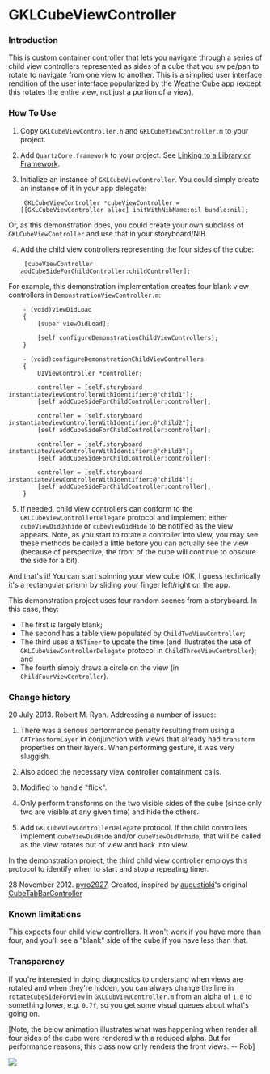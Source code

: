 GKLCubeViewController
===================

### Introduction

This is custom container controller that lets you navigate through a series of child view controllers represented as sides of a cube that you swipe/pan to rotate to navigate from one view to another. This is a simplied user interface rendition of the user interface popularized by the [WeatherCube](http://www.weathercube.com) app (except this rotates the entire view, not just a portion of a view).

### How To Use

1. Copy `GKLCubeViewController.h` and `GKLCubeViewController.m` to your project.

2. Add `QuartzCore.framework` to your project. See [Linking to a Library or Framework](http://developer.apple.com/library/ios/#recipes/xcode_help-project_editor/Articles/AddingaLibrarytoaTarget.html).

3. Initialize an instance of `GKLCubeViewController`. You could simply create an instance of it in your app delegate:

    	GKLCubeViewController *cubeViewController = [[GKLCubeViewController alloc] initWithNibName:nil bundle:nil];
        
 Or, as this demonstration does, you could create your own subclass of `GKLCubeViewController` and use that in your storyboard/NIB.
	
4. Add the child view controllers representing the four sides of the cube:

        [cubeViewController addCubeSideForChildController:childController];

 For example, this demonstration implementation creates four blank view controllers in `DemonstrationViewController.m`:

        - (void)viewDidLoad
        {
            [super viewDidLoad];

            [self configureDemonstrationChildViewControllers];
        }

        - (void)configureDemonstrationChildViewControllers
        {
            UIViewController *controller;
            
            controller = [self.storyboard instantiateViewControllerWithIdentifier:@"child1"];
            [self addCubeSideForChildController:controller];
            
            controller = [self.storyboard instantiateViewControllerWithIdentifier:@"child2"];
            [self addCubeSideForChildController:controller];
            
            controller = [self.storyboard instantiateViewControllerWithIdentifier:@"child3"];
            [self addCubeSideForChildController:controller];
            
            controller = [self.storyboard instantiateViewControllerWithIdentifier:@"child4"];
            [self addCubeSideForChildController:controller];
        }
        
5. If needed, child view controllers can conform to the `GKLCubeViewControllerDelegate` protocol and implement either `cubeViewDidUnhide` or `cubeViewDidHide` to be notified as the view appears. Note, as you start to rotate a controller into view, you may see these methods be called a little before you can actually see the view (because of perspective, the front of the cube will continue to obscure the side for a bit).

And that's it! You can start spinning your view cube (OK, I guess technically it's a rectangular prism) by sliding your finger left/right on the app.

This demonstration project uses four random scenes from a storyboard. In this case, they:

- The first is largely blank;
- The second has a table view populated by `ChildTwoViewController`;
- The third uses a `NSTimer` to update the time (and illustrates the use of `GKLCubeViewControllerDelegate` protocol in `ChildThreeViewController`); and
- The fourth simply draws a circle on the view (in `ChildFourViewController`).

### Change history

20 July 2013. Robert M. Ryan. Addressing a number of issues:

1. There was a serious performance penalty resulting from using a `CATransformLayer` in conjunction with views that already had `transform` properties on their layers. When performing gesture, it was very sluggish.

2. Also added the necessary view controller containment calls.

3. Modified to handle "flick".

4. Only perform transforms on the two visible sides of the cube (since only two are visible at any given time) and hide the others.

5. Add `GKLCubeViewControllerDelegate` protocol. If the child controllers implement `cubeViewDidHide` and/or `cubeViewDidUnhide`, that will be called as the view rotates out of view and back into view.

 In the demonstration project, the third child view controller employs this protocol to identify when to start and stop a repeating timer.

28 November 2012. [pyro2927](https://github.com/pyro2927). Created, inspired by [augustjoki](https://github.com/augustjoki)'s original [CubeTabBarController](https://github.com/augustjoki/CubeTabBarController)

### Known limitations

This expects four child view controllers. It won't work if you have more than four, and you'll see a "blank" side of the cube if you have less than that.

### Transparency

If you're interested in doing diagnostics to understand when views are rotated and when they're hidden, you can always change the line in `rotateCubeSideForView` in `GKLCubViewController.m` from an alpha of `1.0` to something lower, e.g. `0.7f`, so you get some visual queues about what's going on.

[Note, the below animation illustrates what was happening when render all four sides of the cube were rendered with a reduced alpha. But for performance reasons, this class now only renders the front views. -- Rob]

![](https://raw.github.com/pyro2927/GKLCubeViewController/master/cube.gif)
